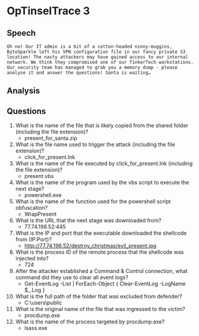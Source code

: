 # OpTinselTrace 3

## Speech
```
Oh no! Our IT admin is a bit of a cotton-headed ninny-muggins, ByteSparkle left his VPN configuration file in our fancy private S3 location! The nasty attackers may have gained access to our internal network. We think they compromised one of our TinkerTech workstations. Our security team has managed to grab you a memory dump - please analyse it and answer the questions! Santa is waiting…
```

## Analysis


## Questions
1. What is the name of the file that is likely copied from the shared folder (including the file extension)?
    - present_for_santa.zip
2. What is the file name used to trigger the attack (including the file extension)?
    - click_for_present.lnk
3. What is the name of the file executed by click_for_present.lnk (including the file extension)?
    - present.vbs
4. What is the name of the program used by the vbs script to execute the next stage?
    - powershell.exe
5. What is the name of the function used for the powershell script obfuscation?
    - WrapPresent
6. What is the URL that the next stage was downloaded from?
    - 77.74.198.52:445
7. What is the IP and port that the executable downloaded the shellcode from (IP:Port)?
    - http://77.74.198.52/destroy_christmas/evil_present.jpg
8. What is the process ID of the remote process that the shellcode was injected into?
    - 724
9. After the attacker established a Command & Control connection, what command did they use to clear all event logs?
    - Get-EventLog -List | ForEach-Object { Clear-EventLog -LogName $_.Log }
10. What is the full path of the folder that was excluded from defender?
    - C:\users\public
11. What is the original name of the file that was ingressed to the victim?
    - procdump.exe
12. What is the name of the process targeted by procdump.exe?
    - lsass.exe